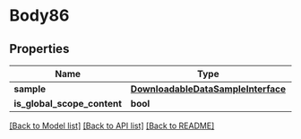 # Body86

## Properties
Name | Type | Description | Notes
------------ | ------------- | ------------- | -------------
**sample** | [**DownloadableDataSampleInterface**](DownloadableDataSampleInterface.md) |  | 
**is_global_scope_content** | **bool** |  | [optional] 

[[Back to Model list]](../README.md#documentation-for-models) [[Back to API list]](../README.md#documentation-for-api-endpoints) [[Back to README]](../README.md)


